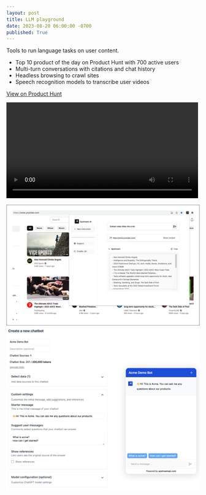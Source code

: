```yaml
---
layout: post
title: LLM playground
date: 2023-08-20 06:00:00 -0700
published: True 
---
```


Tools to run language tasks on user content.

- Top 10 product of the day on Product Hunt with 700 active users
- Multi-turn conversations with citations and chat history
- Headless browsing to crawl sites
- Speech recognition models to transcribe user videos

[View on Product Hunt](https://www.producthunt.com/products/upstream-2#upstream-3)

<video width="500" controls>
  <source src="/assets/playground_1.mp4" type="video/mp4">
</video>

![LLM Playground](/assets/playground_1.png)
![LLM Playground Interface](/assets/playground_2.png)


